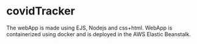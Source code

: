 # covidTracker

The webApp is made using EJS, Nodejs and css+html.
WebApp is containerized using docker and is deployed in the AWS Elastic Beanstalk.
